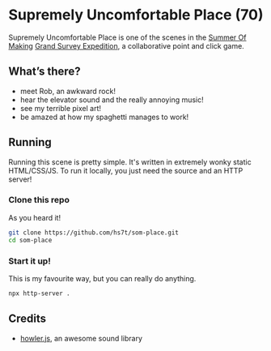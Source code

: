 # Supremely Uncomfortable Place (70)

Supremely Uncomfortable Place is one of the scenes in the [Summer Of Making](https://summer.hackclub.com/) [Grand Survey Expedition](https://summer.hackclub.com/s), a collaborative point and click game.

## What’s there?
- meet Rob, an awkward rock!
- hear the elevator sound and the really annoying music!
- see my terrible pixel art!
- be amazed at how my spaghetti manages to work!

## Running

Running this scene is pretty simple. It's written in extremely wonky static HTML/CSS/JS. To run it locally, you just need the source and an HTTP server!

### Clone this repo

As you heard it!

```bash
git clone https://github.com/hs7t/som-place.git
cd som-place
```

### Start it up!

This is my favourite way, but you can really do anything.

```bash
npx http-server .
```

## Credits

- [howler.js](https://howlerjs.com/), an awesome sound library 

